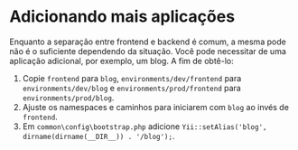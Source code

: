Adicionando mais aplicações
===========================

Enquanto a separação entre frontend e backend é comum, a mesma pode não é o suficiente dependendo da situação.
Você pode necessitar de uma aplicação adicional, por exemplo, um blog. A fim de obtê-lo:

1. Copie `frontend` para `blog`, `environments/dev/frontend` para `environments/dev/blog` e `environments/prod/frontend`
para `environments/prod/blog`.
2. Ajuste os namespaces e caminhos para iniciarem com `blog` ao invés de `frontend`.
3. Em `common\config\bootstrap.php` adicione `Yii::setAlias('blog', dirname(dirname(__DIR__)) . '/blog');`.